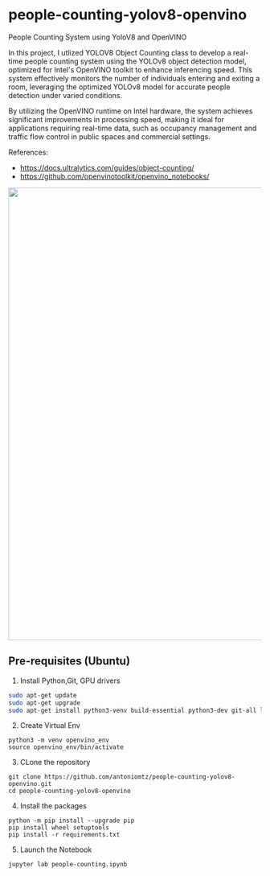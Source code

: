 # people-counting-yolov8-openvino
People Counting System using YoloV8 and OpenVINO

In this project, I utlized YOLOV8 Object Counting class to develop a real-time people counting system using the YOLOv8 object detection model, optimized for Intel's OpenVINO toolkit to enhance inferencing speed. This system effectively monitors the number of individuals entering and exiting a room, leveraging the optimized YOLOv8 model for accurate people detection under varied conditions.

By utilizing the OpenVINO runtime on Intel hardware, the system achieves significant improvements in processing speed, making it ideal for applications requiring real-time data, such as occupancy management and traffic flow control in public spaces and commercial settings.

References:

- <a href="https://docs.ultralytics.com/guides/object-counting/" target=_blank>https://docs.ultralytics.com/guides/object-counting/</a>
- <a href="https://github.com/openvinotoolkit/openvino_notebooks/" target=_blank>https://github.com/openvinotoolkit/openvino_notebooks/</a>

<div align="center"><img src="people-count.gif" width=900/></div>

## Pre-requisites (Ubuntu)

1. Install Python,Git, GPU drivers

```bash
sudo apt-get update
sudo apt-get upgrade
sudo apt-get install python3-venv build-essential python3-dev git-all libgl1-mesa-dev
```

2. Create Virtual Env

```
python3 -m venv openvino_env
source openvino_env/bin/activate
```

3. CLone the repository

```
git clone https://github.com/antoniomtz/people-counting-yolov8-openvino.git
cd people-counting-yolov8-openvino
```

4. Install the packages

```
python -m pip install --upgrade pip
pip install wheel setuptools
pip install -r requirements.txt
```

5. Launch the Notebook

```
jupyter lab people-counting.ipynb
```